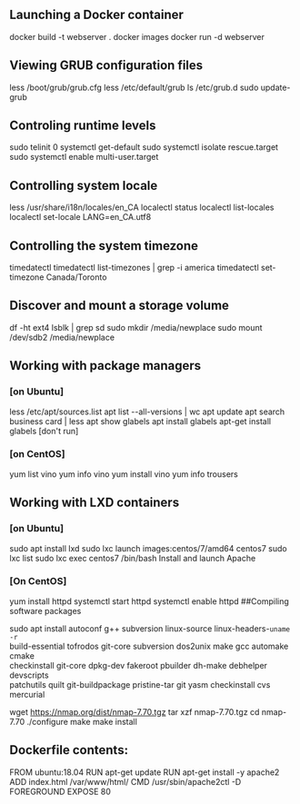 ## Launching a Docker container

docker build -t webserver .
docker images
docker run -d webserver

## Viewing GRUB configuration files

less /boot/grub/grub.cfg
less /etc/default/grub
ls /etc/grub.d
sudo update-grub

## Controling runtime levels

sudo telinit 0 
systemctl get-default
sudo systemctl isolate rescue.target 
sudo systemctl enable multi-user.target 

## Controlling system locale

less /usr/share/i18n/locales/en_CA
localectl status
localectl list-locales
localectl set-locale LANG=en_CA.utf8

## Controlling the system timezone

timedatectl
timedatectl list-timezones | grep -i america
timedatectl set-timezone Canada/Toronto
## Discover and mount a storage volume

df -ht ext4
lsblk | grep sd
sudo mkdir /media/newplace
sudo mount /dev/sdb2 /media/newplace
## Working with package managers
### [on Ubuntu]
less /etc/apt/sources.list
apt list --all-versions | wc
apt update
apt search business card | less
apt show glabels
apt install glabels
apt-get install glabels [don't run]
### [on CentOS]
yum list vino
yum info vino
yum install vino
yum info trousers
## Working with LXD containers
### [on Ubuntu]
sudo apt install lxd
sudo lxc launch images:centos/7/amd64 centos7
sudo lxc list
sudo lxc exec centos7 /bin/bash
Install and launch Apache

### [On CentOS]
yum install httpd 
systemctl start httpd
systemctl enable httpd
##Compiling software packages

sudo apt install autoconf g++ subversion linux-source linux-headers-`uname -r` \
  build-essential tofrodos git-core subversion dos2unix make gcc automake cmake \
  checkinstall git-core dpkg-dev fakeroot pbuilder dh-make debhelper devscripts \
  patchutils quilt git-buildpackage pristine-tar git yasm checkinstall cvs mercurial

wget https://nmap.org/dist/nmap-7.70.tgz
tar xzf nmap-7.70.tgz
cd nmap-7.70
./configure
make
make install

## Dockerfile contents:
FROM ubuntu:18.04
RUN apt-get update
RUN apt-get install -y apache2
ADD index.html /var/www/html/
CMD /usr/sbin/apache2ctl -D FOREGROUND
EXPOSE 80
